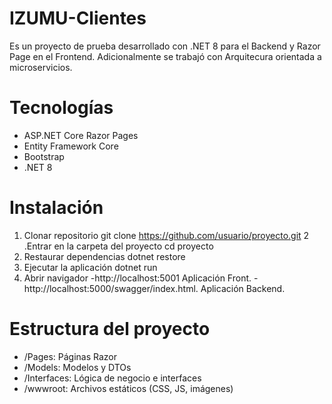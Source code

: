# IZUMU-Clientes
Es un proyecto de prueba desarrollado con .NET 8 para el Backend y Razor Page en el Frontend.
Adicionalmente se trabajó con Arquitecura orientada a microservicios.

# Tecnologías
- ASP.NET Core Razor Pages
- Entity Framework Core
- Bootstrap
- .NET 8

# Instalación
1. Clonar repositorio 
  git clone https://github.com/usuario/proyecto.git
2 .Entrar en la carpeta del proyecto
  cd proyecto
3. Restaurar dependencias
  dotnet restore
4. Ejecutar la aplicación
  dotnet run
5. Abrir navigador
 -http://localhost:5001 Aplicación Front.
 -http://localhost:5000/swagger/index.html. Aplicación Backend.
 
# Estructura del proyecto
- /Pages: Páginas Razor
- /Models: Modelos y DTOs
- /Interfaces: Lógica de negocio e interfaces
- /wwwroot: Archivos estáticos (CSS, JS, imágenes)
